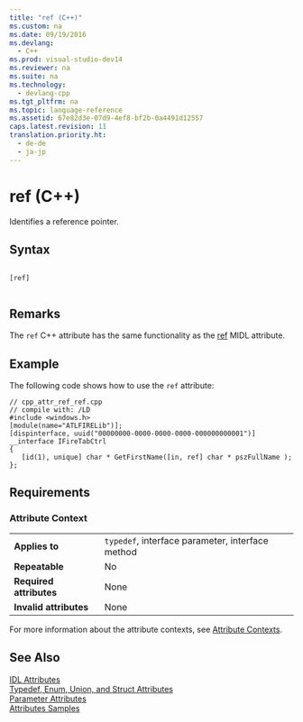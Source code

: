 ```yaml
---
title: "ref (C++)"
ms.custom: na
ms.date: 09/19/2016
ms.devlang: 
  - C++
ms.prod: visual-studio-dev14
ms.reviewer: na
ms.suite: na
ms.technology: 
  - devlang-cpp
ms.tgt_pltfrm: na
ms.topic: language-reference
ms.assetid: 67e82d3e-07d9-4ef8-bf2b-0a4491d12557
caps.latest.revision: 11
translation.priority.ht: 
  - de-de
  - ja-jp
---
```

# ref (C++)
Identifies a reference pointer.  
  
## Syntax  
  
```  
  
[ref]  
  
```  
  
## Remarks  
 The `ref` C++ attribute has the same functionality as the [ref](http://msdn.microsoft.com/library/windows/desktop/aa367153) MIDL attribute.  
  
## Example  
 The following code shows how to use the `ref` attribute:  
  
```  
// cpp_attr_ref_ref.cpp  
// compile with: /LD  
#include <windows.h>   
[module(name="ATLFIRELib")];  
[dispinterface, uuid("00000000-0000-0000-0000-000000000001")]  
__interface IFireTabCtrl  
{  
   [id(1), unique] char * GetFirstName([in, ref] char * pszFullName );   
};  
```  
  
## Requirements  
  
### Attribute Context  
  
|||  
|-|-|  
|**Applies to**|`typedef`, interface parameter, interface method|  
|**Repeatable**|No|  
|**Required attributes**|None|  
|**Invalid attributes**|None|  
  
 For more information about the attribute contexts, see [Attribute Contexts](../vs140/Attribute-Contexts.md).  
  
## See Also  
 [IDL Attributes](../vs140/IDL-Attributes.md)   
 [Typedef, Enum, Union, and Struct Attributes](../vs140/Typedef--Enum--Union--and-Struct-Attributes.md)   
 [Parameter Attributes](../vs140/Parameter-Attributes.md)   
 [Attributes Samples](assetId:///558ebdb2-082f-44dc-b442-d8d33bf7bdb8)